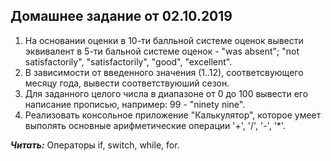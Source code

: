  ## Домашнее задание от 02.10.2019  


1.  На основании оценки в 10-ти балльной системе оценок вывести эквивалент в 5-ти бальной системе оценок - "was absent"; "not satisfactorily", "satisfactorily", "good", "excellent".
2. В зависимости от введенного значения (1..12), соответсвующего месяцу года, вывести соответствуюший сезон.
3. Для заданного целого числа в диапазоне от 0 до 100 вывести его написание прописью, например: 99 - "ninety nine".
4. Реализовать консольное приложение "Калькулятор", которое умеет выполять основные арифметические операции '+', '/', '-', '*'.

***Читать:*** Операторы if, switch, while, for.
